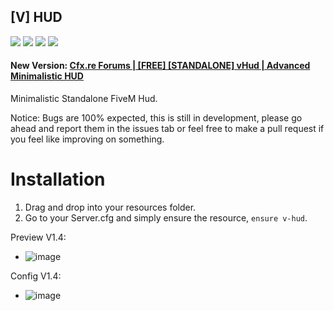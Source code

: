 ## [V] HUD

![](https://img.shields.io/github/downloads/vipexv/v-hud/total?logo=github)
![](https://img.shields.io/github/downloads/vipexv/v-hud/latest/total?logo=github)
![](https://img.shields.io/github/contributors/vipexv/v-hud?logo=github)
![](https://img.shields.io/github/v/release/vipexv/v-hud?logo=github) 

#### New Version: [Cfx.re Forums | [FREE] [STANDALONE] vHud | Advanced Minimalistic HUD](https://forum.cfx.re/t/free-standalone-vhud-advanced-minimalistic-hud/5194600)


Minimalistic Standalone FiveM Hud.

Notice: Bugs are 100% expected, this is still in development, please go ahead and report them in the issues tab or feel free to make a pull request if you feel like improving on something.

# Installation

1. Drag and drop into your resources folder.
2. Go to your Server.cfg and simply ensure the resource, `ensure v-hud`.


Preview V1.4: 
* ![image](https://github.com/vipexv/v-hud/assets/101529155/5b3f39a1-6573-41f9-b63d-a55bba5b079d)

Config V1.4:

* ![image](https://github.com/vipexv/v-hud/assets/101529155/12d43733-0153-4ddd-803c-4fca37306607)
